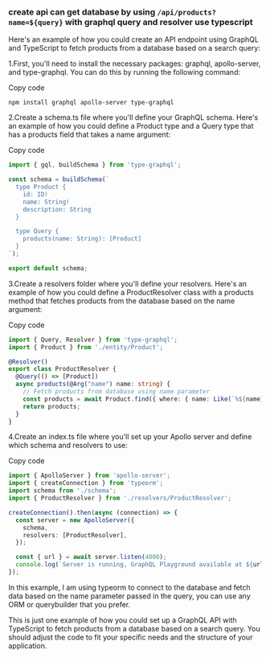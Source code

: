 ### create api can get database by using `/api/products?name=${query}` with graphql query and resolver use typescript

Here's an example of how you could create an API endpoint using GraphQL and TypeScript to fetch products from a database based on a search query:

1.First, you'll need to install the necessary packages: graphql, apollo-server, and type-graphql. You can do this by running the following command:

Copy code
```
npm install graphql apollo-server type-graphql
```

2.Create a schema.ts file where you'll define your GraphQL schema. Here's an example of how you could define a Product type and a Query type that has a products field that takes a name argument:

Copy code
```ts
import { gql, buildSchema } from 'type-graphql';

const schema = buildSchema(`
  type Product {
    id: ID!
    name: String!
    description: String
  }

  type Query {
    products(name: String): [Product]
  }
`);

export default schema;
```

3.Create a resolvers folder where you'll define your resolvers. Here's an example of how you could define a ProductResolver class with a products method that fetches products from the database based on the name argument:

Copy code
```ts
import { Query, Resolver } from 'type-graphql';
import { Product } from './entity/Product';

@Resolver()
export class ProductResolver {
  @Query(() => [Product])
  async products(@Arg("name") name: string) {
    // Fetch products from database using name parameter
    const products = await Product.find({ where: { name: Like(`%${name}%`) } });
    return products;
  }
}
```

4.Create an index.ts file where you'll set up your Apollo server and define which schema and resolvers to use:

Copy code
```ts
import { ApolloServer } from 'apollo-server';
import { createConnection } from 'typeorm';
import schema from './schema';
import { ProductResolver } from './resolvers/ProductResolver';

createConnection().then(async (connection) => {
  const server = new ApolloServer({
    schema,
    resolvers: [ProductResolver],
  });

  const { url } = await server.listen(4000);
  console.log(`Server is running, GraphQL Playground available at ${url}`);
});
```
In this example, I am using typeorm to connect to the database and fetch data based on the name parameter passed in the query, you can use any ORM or querybuilder that you prefer.

This is just one example of how you could set up a GraphQL API with TypeScript to fetch products from a database based on a search query. You should adjust the code to fit your specific needs and the structure of your application.